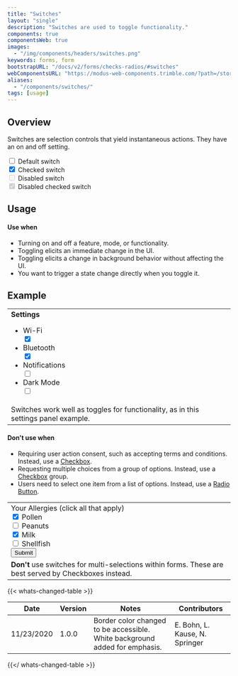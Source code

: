 ```yaml
---
title: "Switches"
layout: "single"
description: "Switches are used to toggle functionality."
components: true
componentsWeb: true
images:
  - "/img/components/headers/switches.png"
keywords: forms, form
bootstrapURL: "/docs/v2/forms/checks-radios/#switches"
webComponentsURL: "https://modus-web-components.trimble.com/?path=/story/user-inputs-switch--default"
aliases:
  - "/components/switches/"
tags: [usage]
---
```


## Overview

Switches are selection controls that yield instantaneous actions. They have an on and off setting.

<div class="form-check form-switch mb-2">
  <input class="form-check-input" type="checkbox" role="switch" id="flexSwitchCheckDefault">
  <label class="form-check-label" for="flexSwitchCheckDefault">Default switch</label>
</div>
<div class="form-check form-switch mb-2">
  <input class="form-check-input" type="checkbox" role="switch" id="flexSwitchCheckChecked" checked>
  <label class="form-check-label" for="flexSwitchCheckChecked">Checked switch</label>
</div>
<div class="form-check form-switch mb-2">
  <input class="form-check-input" type="checkbox" role="switch" id="flexSwitchCheckDisabled" disabled>
  <label class="form-check-label" for="flexSwitchCheckDisabled">Disabled switch</label>
</div>
<div class="form-check form-switch">
  <input class="form-check-input" type="checkbox" role="switch" id="flexSwitchCheckCheckedDisabled" checked disabled>
  <label class="form-check-label" for="flexSwitchCheckCheckedDisabled">Disabled checked switch</label>
</div>

## Usage

#### Use when

- Turning on and off a feature, mode, or functionality.
- Toggling elicits an immediate change in the UI.
- Toggling elicits a change in background behavior without affecting the UI.
- You want to trigger a state change directly when you toggle it.

## Example

<table class="table table-bordered">
  <tbody>
    <tr>
      <td scope="row">
        <div class="bg-panel-background px-3">
          <strong class="mt-2">Settings</strong>
        </div>
        <ul class="list-group mb-2" style="max-width:320px">
          <li class="list-group-item d-flex justify-content-between align-items-center">
            Wi-Fi
            <div class="form-check form-switch">
              <input class="form-check-input" type="checkbox" role="switch" id="flexSwitchWiFi" checked>
              <label class="form-check-label" for="flexSwitchWiFi"></label>
            </div>
          </li>
          <li class="list-group-item d-flex justify-content-between align-items-center">
            Bluetooth
            <div class="form-check form-switch">
              <input class="form-check-input" type="checkbox" role="switch" id="flexSwitchBluetooth" checked>
              <label class="form-check-label" for="flexSwitchBluetooth"></label>
            </div>
          </li>
          <li class="list-group-item d-flex justify-content-between align-items-center">
            Notifications
            <div class="form-check form-switch">
              <input class="form-check-input" type="checkbox" role="switch" id="flexSwitchBluetooth">
              <label class="form-check-label" for="flexSwitchBluetooth"></label>
            </div>
          </li>
          <li class="list-group-item d-flex justify-content-between align-items-center">
            Dark Mode
            <div class="form-check form-switch">
              <input class="form-check-input" type="checkbox" role="switch" id="flexSwitchDarkMode">
              <label class="form-check-label" for="flexSwitchDarkMode"></label>
            </div>
          </li>
        </ul>
      </td>
    </tr>
    <tr>
      <td class="do" scope="row">
        Switches work well as toggles for functionality, as in this settings
        panel example.
      </td>
    </tr>
  </tbody>
</table>

#### Don't use when

- Requiring user action consent, such as accepting terms and conditions. Instead, use a [Checkbox](/components/web/checkboxes/).
- Requesting multiple choices from a group of options. Instead, use a [Checkbox](/components/web/checkboxes/) group.
- Users need to select one item from a list of options. Instead, use a [Radio Button](/components/web/radio-buttons/).

<table class="table table-bordered">
  <tbody>
    <tr>
      <td scope="row">
        <div class="d-flex px-3">
          Your Allergies (click all that apply)
        </div>
        <div class="form-group mb-0 px-3">
          <div class="form-check form-switch my-1">
            <input
              type="checkbox"
              checked
              name="dont4"
              id="dont4"
              class="form-check-input"
            />
            <label class="form-check-label" for="dont4">Pollen</label>
          </div>
          <div class="form-check form-switch my-1">
            <input
              type="checkbox"
              name="dont5"
              id="dont5"
              class="form-check-input"
            />
            <label class="form-check-label" for="dont5">Peanuts</label>
          </div>
          <div class="form-check form-switch my-1">
            <input
              type="checkbox"
              checked
              name="dont6"
              id="dont6"
              class="form-check-input"
            />
            <label class="form-check-label" for="dont6">Milk</label>
          </div>
          <div class="form-check form-switch my-1">
            <input
              type="checkbox"
              name="dont7"
              id="dont7"
              class="form-check-input"
            />
            <label class="form-check-label" for="dont7">Shellfish</label>
          </div>
        </div>
        <div class="px-3 py-2">
          <button class="btn btn-sm btn-primary" type="button">Submit</button>
        </div>
      </td>
    </tr>
    <tr>
      <td class="dont" scope="row">
        <strong class="text-danger">Don't</strong> use switches for
        multi-selections within forms. These are best served by Checkboxes
        instead.
      </td>
    </tr>
  </tbody>
</table>

{{< whats-changed-table >}}

| Date       | Version | Notes                                                                       | Contributors                   |
| ---------- | ------- | --------------------------------------------------------------------------- | ------------------------------ |
| 11/23/2020 | 1.0.0   | Border color changed to be accessible. White background added for emphasis. | E. Bohn, L. Kause, N. Springer |

{{</ whats-changed-table >}}
